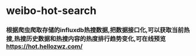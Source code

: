 # weibo-hot-search
### 根据爬虫爬取存储的influxdb热搜数据,把数据接口化,可以获取当前热搜,热搜历史数据和热搜内容的热度排行趋势变化,可在线预览 https://hot.hellozwz.com/

